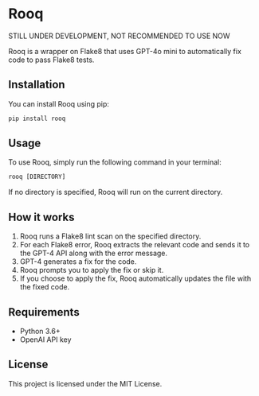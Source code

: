 # Rooq

STILL UNDER DEVELOPMENT, NOT RECOMMENDED TO USE NOW

Rooq is a wrapper on Flake8 that uses GPT-4o mini to automatically fix code to pass Flake8 tests.

## Installation

You can install Rooq using pip:
```python
pip install rooq
```
## Usage

To use Rooq, simply run the following command in your terminal:
```python
rooq [DIRECTORY]
```
If no directory is specified, Rooq will run on the current directory.

## How it works

1. Rooq runs a Flake8 lint scan on the specified directory.
2. For each Flake8 error, Rooq extracts the relevant code and sends it to the GPT-4 API along with the error message.
3. GPT-4 generates a fix for the code.
4. Rooq prompts you to apply the fix or skip it.
5. If you choose to apply the fix, Rooq automatically updates the file with the fixed code.

## Requirements

- Python 3.6+
- OpenAI API key

## License

This project is licensed under the MIT License.